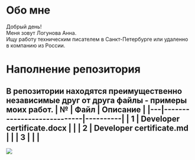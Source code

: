 

# Обо мне
Добрый день!<br>Меня зовут Логунова Анна. <br>Ищу работу техническим писателем в Санкт-Петербурге или удаленно в компанию из России.<br>

# Наполнение репозитория
В репозитории находятся преимущественно независимые друг от друга файлы - примеры моих работ.
| № | Файл                       | Описание | 
|---|----------------------------|----------|
| 1 | Developer certificate.docx |          |
| 2 | Developer certificate.md   |          |
| 3 |                            |          |
---
[![](https://visitcount.itsvg.in/api?id=crochetrelax&icon=0&color=5)](https://visitcount.itsvg.in)

<!-- Proudly created with GPRM ( https://gprm.itsvg.in ) -->
